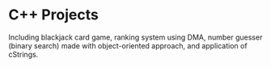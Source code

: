 # C++ Projects

Including blackjack card game, ranking system using DMA, number guesser (binary search) made with object-oriented approach, and application of cStrings.
